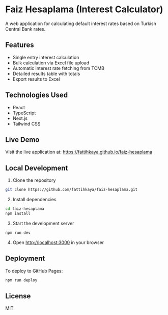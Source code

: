 # Faiz Hesaplama (Interest Calculator)

A web application for calculating default interest rates based on Turkish Central Bank rates.

## Features

- Single entry interest calculation
- Bulk calculation via Excel file upload
- Automatic interest rate fetching from TCMB
- Detailed results table with totals
- Export results to Excel

## Technologies Used

- React
- TypeScript
- Next.js
- Tailwind CSS

## Live Demo

Visit the live application at: https://fattihkaya.github.io/faiz-hesaplama

## Local Development

1. Clone the repository
```bash
git clone https://github.com/fattihkaya/faiz-hesaplama.git
```

2. Install dependencies
```bash
cd faiz-hesaplama
npm install
```

3. Start the development server
```bash
npm run dev
```

4. Open [http://localhost:3000](http://localhost:3000) in your browser

## Deployment

To deploy to GitHub Pages:

```bash
npm run deploy
```

## License

MIT

